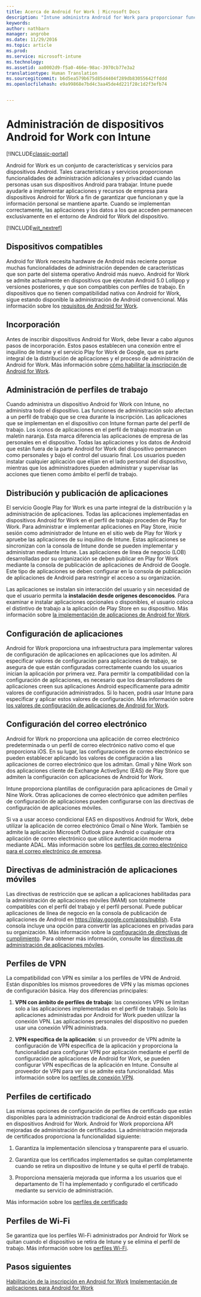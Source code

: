 ```yaml
---
title: Acerca de Android for Work | Microsoft Docs
description: "Intune administra Android for Work para proporcionar funcionalidades de administración adicionales y privacidad cuando las personas usan sus dispositivos Android para trabajar."
keywords: 
author: nathbarn
manager: angrobe
ms.date: 11/29/2016
ms.topic: article
ms.prod: 
ms.service: microsoft-intune
ms.technology: 
ms.assetid: aa0002d9-f5a0-466e-98ac-3970cb77e3a2
translationtype: Human Translation
ms.sourcegitcommit: b6d5ea579b675d85d4404f289db83055642ffddd
ms.openlocfilehash: e9a99868e7bd4c3aa45de4d221f28c1d2f3efb74


---
```


# <a name="manage-android-for-work-devices-with-intune"></a>Administración de dispositivos Android for Work con Intune

[!INCLUDE[classic-portal](../includes/classic-portal.md)]

Android for Work es un conjunto de características y servicios para dispositivos Android. Tales características y servicios proporcionan funcionalidades de administración adicionales y privacidad cuando las personas usan sus dispositivos Android para trabajar. Intune puede ayudarle a implementar aplicaciones y recursos de empresa para dispositivos Android for Work a fin de garantizar que funcionan y que la información personal se mantiene aparte. Cuando se implementan correctamente, las aplicaciones y los datos a los que acceden permanecen exclusivamente en el entorno de Android for Work del dispositivo.

[!INCLUDE[wit_nextref](../includes/afw_rollout_disclaimer.md)]

## <a name="supported-devices"></a>Dispositivos compatibles

Android for Work necesita hardware de Android más reciente porque muchas funcionalidades de administración dependen de características que son parte del sistema operativo Android más nuevo. Android for Work se admite actualmente en dispositivos que ejecutan Android 5.0 Lollipop y versiones posteriores, y que son compatibles con perfiles de trabajo. En dispositivos que no tienen compatibilidad nativa con Android for Work, sigue estando disponible la administración de Android convencional. Más información sobre los [requisitos de Android for Work](https://support.google.com/work/android/answer/6174145?hl=en&ref_topic=6151012).

## <a name="onboarding"></a>Incorporación

Antes de inscribir dispositivos Android for Work, debe llevar a cabo algunos pasos de incorporación. Estos pasos establecen una conexión entre el inquilino de Intune y el servicio Play for Work de Google, que es parte integral de la distribución de aplicaciones y el proceso de administración de Android for Work. Más información sobre [cómo habilitar la inscripción de Android for Work](https://docs.microsoft.com/en-us/intune/deploy-use/set-up-android-for-work).

## <a name="work-profile-management"></a>Administración de perfiles de trabajo

Cuando administra un dispositivo Android for Work con Intune, no administra todo el dispositivo. Las funciones de administración solo afectan a un perfil de trabajo que se crea durante la inscripción. Las aplicaciones que se implementan en el dispositivo con Intune forman parte del perfil de trabajo. Los iconos de aplicaciones en el perfil de trabajo mostrarán un maletín naranja. Esta marca diferencia las aplicaciones de empresa de las personales en el dispositivo. Todas las aplicaciones y los datos de Android que están fuera de la parte Android for Work del dispositivo permanecen como personales y bajo el control del usuario final. Los usuarios pueden instalar cualquier aplicación que elijan en el lado personal del dispositivo, mientras que los administradores pueden administrar y supervisar las acciones que tienen como ámbito el perfil de trabajo.

## <a name="app-publishing-and-distribution"></a>Distribución y publicación de aplicaciones

El servicio Google Play for Work es una parte integral de la distribución y la administración de aplicaciones. Todas las aplicaciones implementadas en dispositivos Android for Work en el perfil de trabajo proceden de Play for Work. Para administrar e implementar aplicaciones en Play Store, inicie sesión como administrador de Intune en el sitio web de Play for Work y apruebe las aplicaciones de su inquilino de Intune. Estas aplicaciones se sincronizan con la consola de Intune donde se pueden implementar y administran mediante Intune. Las aplicaciones de línea de negocio (LOB) desarrolladas por su organización se deben publicar en Play for Work mediante la consola de publicación de aplicaciones de Android de Google. Este tipo de aplicaciones se deben configurar en la consola de publicación de aplicaciones de Android para restringir el acceso a su organización.

Las aplicaciones se instalan sin interacción del usuario y sin necesidad de que el usuario permita la **instalación desde orígenes desconocidos**. Para examinar e instalar aplicaciones opcionales o disponibles, el usuario coloca el distintivo de trabajo a la aplicación de Play Store en su dispositivo. Más información sobre [la implementación de aplicaciones de Android for Work](https://docs.microsoft.com/en-us/intune/deploy-use/android-for-work-apps).

## <a name="app-configuration"></a>Configuración de aplicaciones

Android for Work proporciona una infraestructura para implementar valores de configuración de aplicaciones en aplicaciones que los admiten. Al especificar valores de configuración para aplicaciones de trabajo, se asegura de que están configuradas correctamente cuando los usuarios inician la aplicación por primera vez. Para permitir la compatibilidad con la configuración de aplicaciones, es necesario que los desarrolladores de aplicaciones creen sus aplicaciones Android específicamente para admitir valores de configuración administrados. Si lo hacen, podrá usar Intune para especificar y aplicar estos valores de configuración. Más información sobre [los valores de configuración de aplicaciones de Android for Work](afw-app-configuration-policy.md).

## <a name="email-configuration"></a>Configuración del correo electrónico

Android for Work no proporciona una aplicación de correo electrónico predeterminada o un perfil de correo electrónico nativo como el que proporciona iOS. En su lugar, las configuraciones de correo electrónico se pueden establecer aplicando los valores de configuración a las aplicaciones de correo electrónico que los admitan. Gmail y Nine Work son dos aplicaciones cliente de Exchange ActiveSync (EAS) de Play Store que admiten la configuración con aplicaciones de Android for Work.

Intune proporciona plantillas de configuración para aplicaciones de Gmail y Nine Work. Otras aplicaciones de correo electrónico que admiten perfiles de configuración de aplicaciones pueden configurarse con las directivas de configuración de aplicaciones móviles.

Si va a usar acceso condicional EAS en dispositivos Android for Work, debe utilizar la aplicación de correo electrónico Gmail o Nine Work. También se admite la aplicación Microsoft Outlook para Android o cualquier otra aplicación de correo electrónico que utilice autenticación moderna mediante ADAL. Más información sobre los [perfiles de correo electrónico para el correo electrónico de empresa](configure-access-to-corporate-email-using-email-profiles-with-microsoft-intune.md).

## <a name="mobile-app-management-policies"></a>Directivas de administración de aplicaciones móviles

Las directivas de restricción que se aplican a aplicaciones habilitadas para la administración de aplicaciones móviles (MAM) son totalmente compatibles con el perfil del trabajo y el perfil personal. Puede publicar aplicaciones de línea de negocio en la consola de publicación de aplicaciones de Android en https://play.google.com/apps/publish. Esta consola incluye una opción para convertir las aplicaciones en privadas para su organización. Más información sobre la [configuración de directivas de cumplimiento](afw-compliance-policy-settings-in-microsoft-intune.md). Para obtener más información, consulte las [directivas de administración de aplicaciones móviles](protect-app-data-using-mobile-app-management-policies-with-microsoft-intune.md).

## <a name="vpn-profiles"></a>Perfiles de VPN

La compatibilidad con VPN es similar a los perfiles de VPN de Android. Están disponibles los mismos proveedores de VPN y las mismas opciones de configuración básica. Hay dos diferencias principales:

1.  **VPN con ámbito de perfiles de trabajo**: las conexiones VPN se limitan solo a las aplicaciones implementadas en el perfil de trabajo. Solo las aplicaciones administradas por Android for Work pueden utilizar la conexión VPN. Las aplicaciones personales del dispositivo no pueden usar una conexión VPN administrada.

2.  **VPN específica de la aplicación**: si un proveedor de VPN admite la configuración de VPN específica de la aplicación y proporciona la funcionalidad para configurar VPN por aplicación mediante el perfil de configuración de aplicaciones de Android for Work, se pueden configurar VPN específicas de la aplicación en Intune. Consulte al proveedor de VPN para ver si se admite esta funcionalidad. Más información sobre los [perfiles de conexión VPN](vpn-connections-in-microsoft-intune.md).

## <a name="certificate-profiles"></a>Perfiles de certificado

Las mismas opciones de configuración de perfiles de certificado que están disponibles para la administración tradicional de Android están disponibles en dispositivos Android for Work. Android for Work proporciona API mejoradas de administración de certificados. La administración mejorada de certificados proporciona la funcionalidad siguiente:

1.  Garantiza la implementación silenciosa y transparente para el usuario.

2.  Garantiza que los certificados implementados se quitan completamente cuando se retira un dispositivo de Intune y se quita el perfil de trabajo.

3.  Proporciona mensajería mejorada que informa a los usuarios que el departamento de TI ha implementado y configurado el certificado mediante su servicio de administración.

Más información sobre los [perfiles de certificado](secure-resource-access-with-certificate-profiles.md)

## <a name="wi-fi-profiles"></a>Perfiles de Wi-Fi

Se garantiza que los perfiles Wi-Fi administrados por Android for Work se quitan cuando el dispositivo se retira de Intune y se elimina el perfil de trabajo. Más información sobre los [perfiles Wi-Fi](wi-fi-connections-in-microsoft-intune.md).

## <a name="next-steps"></a>Pasos siguientes
[Habilitación de la inscripción en Android for Work](https://docs.microsoft.com/en-us/intune/deploy-use/set-up-android-for-work)
[Implementación de aplicaciones para Android for Work](https://docs.microsoft.com/en-us/intune/deploy-use/android-for-work-apps)



<!--HONumber=Dec16_HO2-->


